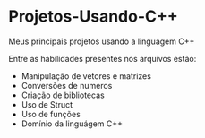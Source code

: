 # Projetos-Usando-C++
Meus principais projetos usando a linguagem C++<p>
Entre as habilidades presentes nos arquivos estão: 
- Manipulação de vetores e matrizes
- Conversões de numeros
- Criação de bibliotecas
- Uso de Struct
- Uso de funções
- Domínio da linguágem C++
